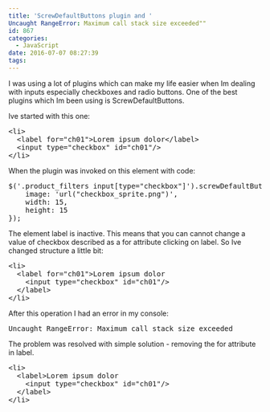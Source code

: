 ```yaml
---
title: 'ScrewDefaultButtons plugin and '
Uncaught RangeError: Maximum call stack size exceeded""
id: 867
categories:
  - JavaScript
date: 2016-07-07 08:27:39
tags:
---
```


I was using a lot of plugins which can make my life easier when Im dealing with inputs especially checkboxes and radio buttons. One of the best plugins which Im been using is ScrewDefaultButtons.
<!--more-->

Ive started with this one:
<pre class="lang:default decode:true " >&lt;li&gt;
  &lt;label for="ch01"&gt;Lorem ipsum dolor&lt;/label&gt;
  &lt;input type="checkbox" id="ch01"/&gt;
&lt;/li&gt;</pre> 

When the plugin was invoked on this element with code:
<pre class="lang:default decode:true " >$('.product_filters input[type="checkbox"]').screwDefaultButtons({
    image: 'url("checkbox_sprite.png")',
    width: 15,
    height: 15
});</pre> 

The element label is inactive. This means that you can cannot change a value of checkbox described as a for attribute clicking on label. So Ive changed structure a little bit:
<pre class="lang:default decode:true">&lt;li&gt;
  &lt;label for="ch01"&gt;Lorem ipsum dolor
    &lt;input type="checkbox" id="ch01"/&gt;
  &lt;/label&gt;
&lt;/li&gt;</pre>

After this operation I had an error in my console:
<pre class="lang:default decode:true " >Uncaught RangeError: Maximum call stack size exceeded</pre> 

The problem was resolved with simple solution - removing the for attribute in label. 
<pre class="lang:default decode:true " >&lt;li&gt;
  &lt;label&gt;Lorem ipsum dolor
    &lt;input type="checkbox" id="ch01"/&gt;
  &lt;/label&gt;
&lt;/li&gt;</pre> 